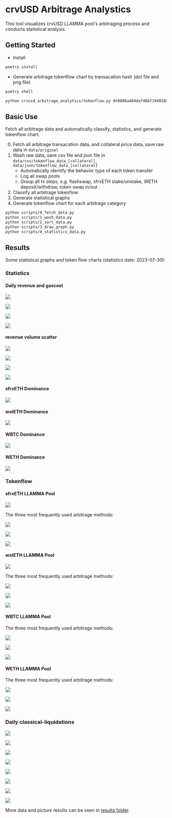 # crvUSD Arbitrage Analystics

This tool visualizes crvUSD LLAMMA pool's arbitraging process and conducts statistical analysis.

## Getting Started

- Install

```sh
poetry install
```

- Generate arbitrage tokenflow chart by transacation hash (dot file and png file)

```sh
poetry shell

python crvusd_arbitrage_analytics/tokenflow.py 0x0806a484daf46bf1948185fac7f13613268da0969d638bc87dc934eefeab6b13
```

## Basic Use

Fetch all arbitrage data and automatically classify, statistics, and generate tokenflow chart.

0. Fetch all arbitrage transacation data, and collateral price data, save raw data in `data/original`
1. Wash raw data, save csv file and json file in `data/csv/tokenflow_data_[collateral]`, `data/json/tokenflow_data_[collateral]`
   - Automatically identify the behavior type of each token transfer
   - Log all swap pools
   - Group all tx steps, e.g. flashswap, sfrxETH stake/unstake, WETH deposit/withdraw, token swap in/out
2. Classify all arbitrage tokenflow
3. Generate statistical graphs
4. Generate tokenflow chart for each arbitrage category

```sh
python scripts/0_fetch_data.py
python scripts/1_wash_data.py
python scripts/2_sort_data.py
python scripts/3_draw_graph.py
python scripts/4_statistics_data.py
```

## Results

Some statistical graphs and token flow charts (statistics date: 2023-07-30):

### Statistics

#### Daily revenue and gascost

![](./results/stat/sfrxETH/stat_daily_revenue_gascost_sfrxETH.png)

![](./results/stat/wstETH/stat_daily_revenue_gascost_wstETH.png)

![](./results/stat/WBTC/stat_daily_revenue_gascost_WBTC.png)

![](./results/stat/WETH/stat_daily_revenue_gascost_WETH.png)

#### revenue volume scatter

![](./results/stat/sfrxETH/stat_scatter_revenue_volume_sfrxETH.png)

![](./results/stat/wstETH/stat_scatter_revenue_volume_wstETH.png)

![](./results/stat/WBTC/stat_scatter_revenue_volume_WBTC.png)

![](./results/stat/WETH/stat_scatter_revenue_volume_WETH.png)


#### sfrxETH Dominance

![](./results/stat/sfrxETH/dominance_sfrxeth.png)

#### wstETH Dominance

![](./results/stat/wstETH/dominance_wsteth.png)

#### WBTC Dominance

![](./results/stat/WBTC/dominance_wbtc.png)

#### WETH Dominance

![](./results/stat/WETH/dominance_weth.png)


### Tokenflow

#### sfrxETH LLAMMA Pool

![](./results/tokenflow/How-to-Arbitrage-on-LLAMMA_sfrxETH.png)

The three most frequently used arbitrage methods:

![](./results/tokenflow/sfrxETH/type_1.png)

![](./results/tokenflow/sfrxETH/type_2.png)

![](./results/tokenflow/sfrxETH/type_3.png)

#### wstETH LLAMMA Pool

![](./results/tokenflow/How-to-Arbitrage-on-LLAMMA_wstETH.png)

The three most frequently used arbitrage methods:

![](./results/tokenflow/wstETH/type_1.png)

![](./results/tokenflow/wstETH/type_2.png)

![](./results/tokenflow/wstETH/type_3.png)

#### WBTC LLAMMA Pool

The three most frequently used arbitrage methods:

![](./results/tokenflow/WBTC/type_1.png)

![](./results/tokenflow/WBTC/type_2.png)

![](./results/tokenflow/WBTC/type_3.png)

#### WETH LLAMMA Pool

The three most frequently used arbitrage methods:

![](./results/tokenflow/WETH/type_1.png)

![](./results/tokenflow/WETH/type_2.png)

![](./results/tokenflow/WETH/type_3.png)


### Daily classical-liquidations

![](./results/stat/sfrxETH/liquidations_count_sfrxETH.png)

![](./results/stat/wstETH/liquidations_count_wstETH.png)

![](./results/stat/WBTC/liquidations_count_WBTC.png)

![](./results/stat/WETH/liquidations_count_WETH.png)

![](./results/stat/sfrxETH/liquidations_daily_debt_received_sfrxETH.png)

![](./results/stat/wstETH/liquidations_daily_debt_received_wstETH.png)

![](./results/stat/WBTC/liquidations_daily_debt_received_WBTC.png)

![](./results/stat/WETH/liquidations_daily_debt_received_WETH.png)



More data and picture results can be seen in [results folder](./results).
